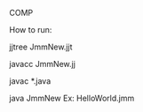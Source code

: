 COMP

How to run:

jjtree JmmNew.jjt

javacc JmmNew.jj

javac *.java

java JmmNew <PathToFileTest>
  Ex: HelloWorld.jmm
